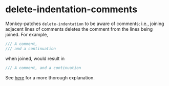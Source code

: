 # delete-indentation-comments

Monkey-patches `delete-indentation` to be aware of comments;
i.e., joining adjacent lines of comments deletes the comment from the lines being joined.
For example,

``` rust
/// A comment,
/// and a continuation
```

when joined, would result in

``` rust
/// A comment, and a continuation
```

See
[here](https://tony-zorman.com/posts/join-lines-comments.html)
for a more thorough explanation.
